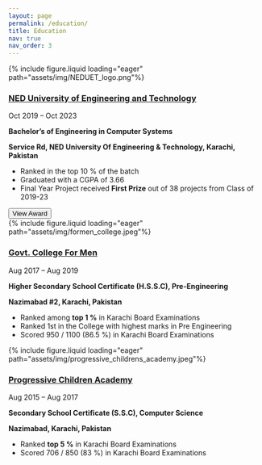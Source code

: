 ```yaml
---
layout: page
permalink: /education/
title: Education
nav: true
nav_order: 3
---
```


<div class="project0">
    <div class="image-container0">
        {% include figure.liquid loading="eager" path="assets/img/NEDUET_logo.png"%}
    </div>
    <div class="project-details0">
        <div class="heading">
        <a href="https://www.neduet.edu.pk/"><h3>NED University of Engineering and Technology</h3></a>
        <span class="timeline">Oct 2019 – Oct 2023</span>
        </div>
        <p><strong>Bachelor’s of Engineering in Computer Systems</strong></p>  
        <p><strong>Service Rd, NED University Of Engineering & Technology, Karachi, Pakistan</strong></p>  
        <ul>
            <li>Ranked in the top 10 % of the batch </li>
            <li>Graduated with a CGPA of 3.66</li>
            <li>Final Year Project received <b>First Prize</b> out of 38 projects from Class of 2019-23</li>
        </ul>
        <a href="https://lnkd.in/p/dQhUBjaC"><button>View Award</button></a>
    </div>
</div>

<div class="project0">
    <div class="image-container0">
        {% include figure.liquid loading="eager" path="assets/img/formen_college.jpeg"%}
    </div>
    <div class="project-details0">
        <div class="heading">
        <a href="https://www.linkedin.com/school/govt-college-for-men-nazimabad/?originalSubdomain=pk"><h3>Govt. College For Men</h3></a>
        <span class="timeline">Aug 2017 – Aug 2019</span>
        </div>
        <p><strong>Higher Secondary School Certificate (H.S.S.C), Pre-Engineering</strong></p>     
        <p><strong>Nazimabad #2, Karachi, Pakistan</strong></p>     
        <ul>
            <li>Ranked among <b>top 1 %</b> in Karachi Board Examinations </li>
            <li>Ranked 1st in the College with highest marks in Pre Engineering</li>
            <li>Scored 950 / 1100 (86.5 %) in Karachi Board Examinations </li>
        </ul>
    </div>
</div>

<div class="project0">
    <div class="image-container0">
        {% include figure.liquid loading="eager" path="assets/img/progressive_childrens_academy.jpeg"%}
    </div>
    <div class="project-details0">
        <div class="heading">
        <a href="https://www.linkedin.com/company/progressivechildrensacademy/"><h3>Progressive Children Academy</h3></a>
        <span class="timeline">Aug 2015 – Aug 2017</span>
        </div>
        <p><strong>Secondary School Certificate (S.S.C), Computer Science</strong></p>  
        <p><strong>Nazimabad, Karachi, Pakistan</strong></p>    
        <ul>
            <li>Ranked <b>top 5 %</b> in Karachi Board Examinations   </li>
            <li>Scored 706 / 850 (83 %) in Karachi Board Examinations</li>
        </ul>
    </div>
</div>

